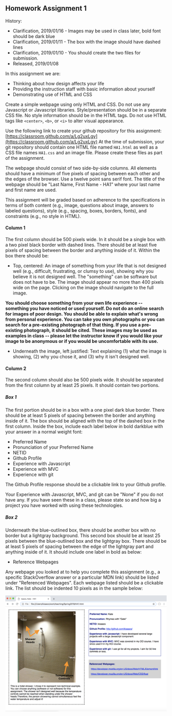 ## Homework Assignment 1

History:

- Clarification, 2019/01/16 - Images may be used in class later, bold font
  should be dark blue
- Clarification, 2019/01/11 - The box with the image should have dashed lines
- Clarification, 2019/01/10 - You should create the two files for submission.
- Released, 2019/01/08

In this assignment we are:

- Thinking about how design affects your life
- Providing the instruction staff with basic information about yourself
- Demonstrating use of HTML and CSS

Create a simple webpage using only HTML and CSS. Do not use any Javascript or
Javascript libraries. Style/presentation should be in a separate CSS file. No
style information should be in the HTML tags. Do not use HTML tags like
`<center>`, `<b>`, or `<i>` to alter visual appearance.

Use the following link to create your github repository for this assignment:
[https://classroom.github.com/a/Lg2uxLgy](https://classroom.github.com/a/Lg2uxLgy)
At the time of submission, your git repository should contain one HTML file
named `HA1.html` as well as a CSS file names `HA1.css` and an image file.
Please create these files as part of the assignment.

The webpage should consist of two side-by-side columns. All elements should
have a minimum of five pixels of spacing between each other and the edges of
the browser. Use a twelve point sans serif font. The title of the webpage
should be "Last Name, First Name - HA1" where your last name and first name
are used.

This assignment will be graded based on adherence to the specifications in
terms of both content (e.g., image, questions about image, answers to labeled
questions), style (e.g., spacing, boxes, borders, fonts), and constraints
(e.g., no style in HTML).

#### Column 1

The first column should be 500 pixels wide. In it should be a single box with
a two pixel black border with dashed lines. There should be at least five
pixels of spacing between the border and anything inside of it. Within the box
there should be:

- Top, centered: An image of something from your life that is not designed
  well (e.g., difficult, frustrating, or clumsy to use), showing why you
believe it is not designed well. The "something" can be software but does not
have to be. The image should appear no more than 400 pixels wide on the page.
Clicking on the image should navigate to the full image.

**You should choose something from your own life experience -- something you
have noticed or used yourself. Do not do an online search for images of poor
design. You should be able to explain what's wrong from personal experience.
You can take you own photographs or you can search for a pre-existing
photograph of that thing. If you use a pre-existing photograph, it should be
cited. These images may be used as examples in class -- please let the
instructor know if you would like your image to be anonymous or if you would
be uncomfortable with its use.**

- Underneath the image, left justified: Text explaining (1) what the image is
  showing, (2) why you chose it, and (3) why it isn't designed well.

#### Column 2

The second column should also be 500 pixels wide. It should be separated from
the first column by at least 25 pixels. It should contain two portions.

##### Box 1

The first portion should be in a box with a one pixel dark blue border. There
should be at least 5 pixels of spacing between the border and anything inside
of it. The box should be aligned with the top of the dashed box in the first
column. Inside the box, include each label below in bold darkblue  with your
answer in a normal weight font:

- Preferred Name
- Pronunciation of your Preferred Name
- NETID
- Github Profile
- Experience with Javascript
- Experience with MVC
- Experience with git

The Github Profile response should be a clickable link to your Github profile.

Your Experience with Javascript, MVC, and git can be "None" if you do not have any.
If you have seen these in a class, please state so and how big a project you
have worked with using these technologies.

##### Box 2

Underneath the blue-outlined box, there should be another box with no border
but a lightgray background. This second box should be at least 25 pixels
between the blue-outlined box and the lightgray box. There should be at least
5 pixels of spacing between the edge of the lightgray part and anything inside
of it. It should include one label in bold as below:

- Reference Webpages

Any webpage you looked at to help you complete this assignment (e.g., a
specific StackOverflow answer or a particular MDN link) should be listed under
"Referenced Webpages". Each webpage listed should be a clickable link.  The
list should be indented 10 pixels as in the sample below:

![](images/HA1.png)

